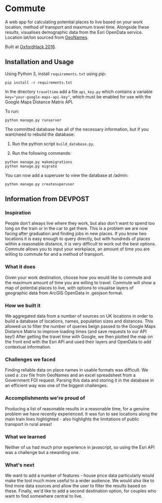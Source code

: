 # Commute

A web app for calculating potential places to live based on your work location, method of transport and maximum travel time. Alongside these results, visualises demographic data from the Esri OpenData service. Location lat/lon sourced from [GeoNames](http://www.geonames.org/).

Built at [OxfordHack 2016](https://devpost.com/software/commute).

## Installation and Usage

Using Python 3, install `requirements.txt` using pip:

```
pip install -r requirements.txt
```

In the directory `traveltime` add a file `api_key.py` which contains a variable `key="your-google-maps-api-key"`, which must be enabled for use with the Google Maps Distance Matrix API.

To run:

```
python manage.py runserver
```

The committed database has all of the necessary information, but if you want/need to rebuild the database:

1. Run the python script `build_database.py`.

2. Run the following commands:

```
python manage.py makemigrations
python manage.py migrate 
```

You can now add a superuser to view the database at /admin:

```
python manage.py createsuperuser
```

## Information from DEVPOST
### Inspiration

People don't always live where they work, but also don't want to spend too long on the train or in the car to get there. This is a problem we are now facing after graduation and finding jobs in new places. If you know two locations it is easy enough to query directly, but with hundreds of places within a reasonable distance, it is very difficult to work out the best options. Commute allows you to input your workplace, an amount of time you are willing to commute for and a method of transport. 

### What it does

Given your work destination, choose how you would like to commute and the maximum amount of time you are willing to travel. Commute will show a map of potential places to live, with options to visualise layers of geographic data from ArcGIS OpenData in .geojson format.

### How we built it

We aggregated data from a number of sources on UK locations in order to build a database of locations, names, population sizes and distances. This allowed us to filter the number of queries beign passed to the Google Maps Distance Matrix to improve loading times (and save requests to our API key!) After getting the travel time with Google, we then plotted the map on the front end with the Esri API and used their layers and OpenData to add contextual information.

### Challenges we faced

Finding reliable data on place names in usable formats was difficult. We used a .csv file from GeoNames and an excel spreadsheet from a Government FOI request. Parsing this data and storing it in the database in an efficient way was one of the biggest challenges.

### Accomplishments we're proud of

Producing a list of reasonable results in a reasonable time, for a genuine problem we have recently experienced. It was fun to see locations along the main train lines highlighted - also highlights the limitations of public transport in rural areas!

### What we learned

Neither of us had much prior experience in javascript, so using the Esri API was a challenge but a rewarding one.

### What's next

We want to add a number of features - house price data particularly would make the tool much more useful to a wider audience. We would also like to find more data sources and allow the user to filter the results based on these. Finally, we'd like to add a second destination option, for couples who want to find somewhere central to live.
